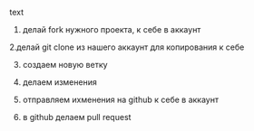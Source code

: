 text

1. делай fork нужного проекта, к себе в аккаунт

2.делай git clone из нашего аккаунт для копирования к себе

3. создаем новую ветку

4. делаем изменения

5. отправляем ихменения на github к себе в аккаунт

6. в github делаем pull request
